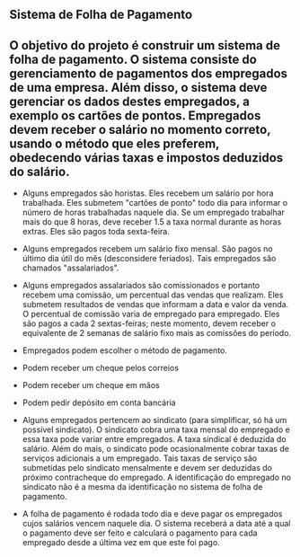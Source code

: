 ## Sistema de Folha de Pagamento  
  O objetivo do projeto é construir um sistema de folha de pagamento. O sistema consiste do  gerenciamento de pagamentos dos empregados de uma empresa. Além disso, o sistema deve  gerenciar os dados destes empregados, a exemplo os cartões de pontos. Empregados devem receber  o salário no momento correto, usando o método que eles preferem, obedecendo várias taxas e  impostos deduzidos do salário.
-------

  - Alguns empregados são horistas. Eles recebem um salário por hora trabalhada. Eles  submetem "cartões de ponto" todo dia para informar o número de horas trabalhadas naquele  dia. Se um empregado trabalhar mais do que 8 horas, deve receber 1.5 a taxa normal  durante as horas extras. Eles são pagos toda sexta-feira.  
  - Alguns empregados recebem um salário fixo mensal. São pagos no último dia útil do mês  (desconsidere feriados). Tais empregados são chamados "assalariados".  
  - Alguns empregados assalariados são comissionados e portanto recebem uma comissão, um  percentual das vendas que realizam. Eles submetem resultados de vendas que informam a  data e valor da venda. O percentual de comissão varia de empregado para empregado. Eles  são pagos a cada 2 sextas-feiras; neste momento, devem receber o equivalente de 2 semanas  de salário fixo mais as comissões do período.  
 - Empregados podem escolher o método de pagamento.  
 - Podem receber um cheque pelos correios  
 - Podem receber um cheque em mãos  
 - Podem pedir depósito em conta bancária  
 
 - Alguns empregados pertencem ao sindicato (para simplificar, só há um possível sindicato).  O sindicato cobra uma taxa mensal do empregado e essa taxa pode variar entre  empregados. A taxa sindical é deduzida do salário. Além do mais, o sindicato pode  ocasionalmente cobrar taxas de serviços adicionais a um empregado. Tais taxas de serviço  são submetidas pelo sindicato mensalmente e devem ser deduzidas do próximo  contracheque do empregado. A identificação do empregado no sindicato não é a mesma da  identificação no sistema de folha de pagamento.  
 - A folha de pagamento é rodada todo dia e deve pagar os empregados cujos salários vencem  naquele dia. O sistema receberá a data até a qual o pagamento deve ser feito e calculará o  pagamento para cada empregado desde a última vez em que este foi pago.
